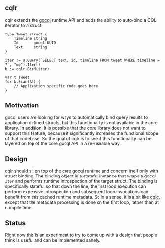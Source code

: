 cqlr
----

cqlr extends the [gocql][] runtime API and adds the ability to auto-bind a CQL iterator to a struct:

```
type Tweet struct {
	Timeline string
	Id       gocql.UUID
	Text     string
}

iter := s.Query(`SELECT text, id, timeline FROM tweet WHERE timeline = ?`, "me").Iter()
b := cqlr.Bind(iter)

var t Tweet
for b.Scan(&t) {
	// Application specific code goes here
}
```

## Motivation

gocql users are looking for ways to automatically bind query results to application defined structs, but this functionality is not available in the core library. In addition, it is possible that the core library does not want to support this feature, because it significantly increases the functional scope of that codebase. So the goal of cqlr is to see if this functionality can be layered on top of the core gocql API in a re-useable way.

## Design

cqlr should sit on top of the core gocql runtime and concern itself only with struct binding. The binding object is a stateful instance that wraps a gocql `Iter` and performs runtime introspection of the target struct. The binding is specifically stateful so that down the line, the first loop execution can perform expensive introspection and subsequent loop invocations can benefit from this cached runtime metadata. So in a sense, it is a bit like [cqlc][], except that the metadata processing is done on the first loop, rather than at compile time.

## Status

Right now this is an experiment to try to come up with a design that people think is useful and can be implemented sanely.

[gocql]: https://github.com/gocql/gocql
[cqlc]: https://github.com/relops/cqlc